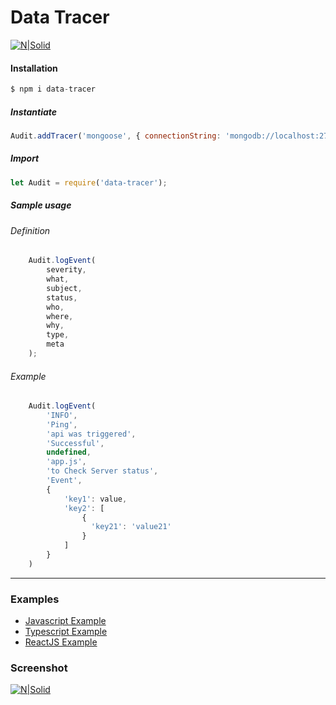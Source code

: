 # Data Tracer

[![N|Solid](https://video.oznoz.com/media/brands/property_logo/1421940829_S1_AlienMonkeys_logo.png)]()


#### Installation

```javascript
$ npm i data-tracer
```

##### Instantiate

```javascript
Audit.addTracer('mongoose', { connectionString: 'mongodb://localhost:27017/ashwin' });
```

##### Import 
```javascript
let Audit = require('data-tracer');
```

##### Sample usage

###### Definition

```javascript
    Audit.logEvent(
        severity,
        what,
        subject,
        status,
        who,
        where,
        why,
        type,
        meta
    );
```

###### Example

```javascript
    Audit.logEvent(
        'INFO',
        'Ping',
        'api was triggered',
        'Successful',
        undefined,
        'app.js',
        'to Check Server status',
        'Event',
        {
            'key1': value,
            'key2': [
                {
                  'key21': 'value21'
                }
            ]
        }
    )
```
----------
    
### Examples
 * [Javascript Example](https://github.com/SAshwinAchu10/data-tracer/tree/master/examples/javascript) 
 * [Typescript Example](https://github.com/SAshwinAchu10/data-tracer/tree/master/examples/typescript)
 * [ReactJS Example](https://github.com/SAshwinAchu10/data-tracer/tree/master/examples/react)


 ### Screenshot


[![N|Solid](https://github.com/SAshwinAchu10/data-tracer/tree/master/docs/1.png)]()
